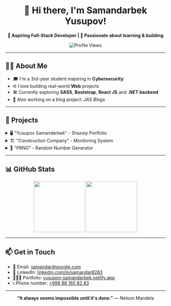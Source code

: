 <h1 align="center">👋 Hi there, I'm Samandarbek Yusupov!</h1>

<p align="center">
  <b>🚀 Aspiring Full-Stack Developer | 🎯 Passionate about learning & building</b>
</p>

<p align="center">
  <img src="https://komarev.com/ghpvc/?username=samandar8283&label=Profile%20views&color=0e75b6&style=flat" alt="Profile Views" />
</p>

---

## 👨‍💻 About Me

- 🎓 I'm a 3rd-year student majoring in **Cybersecurity**
- 🌐 I love building real-world **Web** projects
- 🛠️ Currently exploring **SASS**, **Bootstrap**, **React JS** and **.NET backend**
- 📝 Also working on a blog project: *JAS Blogs*

---

## 💼 Projects

<details>
  <summary>🖥️ "Yusupov Samandarbek" - Shaxsiy Portfolio</summary>
  <ul>
    <li>Showcasing my projects, technical skills, and blog posts in web development.</li>
    <li><strong>🛠️ Technologies:</strong>
      <ul>
        <li>HTML, CSS, JavaScript</li>
        <li>Bootstrap, Sass</li>
        <li>Git, GitHub, Netlify</li>
      </ul>
    </li>
    <li><a href="https://yusupov-samandarbek.netlify.app">🌐 Visit website</a></li>
  </ul>
</details>

<details>
  <summary>🏗️ "Construction Company" - Monitoring System</summary>
  <ul>
    <li>A desktop application for monitoring construction company activities.</li>
    <li><strong>🛠️ Technologies used:</strong>
      <ul>
        <li>🖥️ UI: Windows Forms (.NET Framework)</li>
        <li>👨‍💻 Programming Language: C#</li>
        <li>🗄️ Database: Microsoft SQL Server</li>
        <li>🔐 Custom Authentication system</li>
        <li>🔧 Git & GitHub for version control</li>
      </ul>
    </li>
    <li><a href="https://github.com/samandar8283/Construction_Company">📂 Visit repository</a></li>
  </ul>
</details>

<details>
  <summary>🎲 "PRNG" - Random Number Generator</summary>
  <ul>
    <li>A project focused on creating pseudo-random number generators using various mathematical algorithms on the Arduino platform.</li>
    <li><strong>🛠️ Technologies used:</strong>
      <ul>
        <li>🖥️ IDE: Arduino</li>
        <li>👨‍💻 Programming Language: C++</li>
        <li>📟 Simulator: Tinkercad</li>
        <li>🔧 Git & GitHub for version control</li>
      </ul>
    </li>
    <li><a href="https://www.tinkercad.com/things/hICXAOyO9nS-pseudorandomnumbergenerator">🔗 Visit Tinkercad project</a></li>
  </ul>
</details>

---

## 📊 GitHub Stats

<p align="center">
  <img src="https://github-readme-stats.vercel.app/api?username=samandar8283&show_icons=true&theme=radical" height="160"/>
  <img src="https://github-readme-stats.vercel.app/api/top-langs/?username=samandar8283&layout=compact&theme=radical" height="160"/>
</p>

---

## 📫 Get in Touch

- 📧 Email: <a href="mailto:samandar@example.com">samandar@google.com</a>
- 🔗 LinkedIn: [linkedin.com/in/samandar8283](https://linkedin.com/in/samandar8283)
- 🙍🏼‍♂️ Portfolio: [yusupov-samandarbek.netlify.app](https://yusupov-samandarbek.netlify.app)
- 📞 Phone number: <a href="tel: +998881658283">+998 88 165 82 83</a>

---

<p align="center">
  <b>“It always seems impossible until it's done.”</b> — Nelson Mandela
</p>
